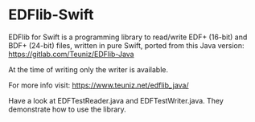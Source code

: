 # EDFlib-Swift

EDFlib for Swift is a programming library to read/write EDF+ (16-bit) and BDF+ (24-bit) files, written in pure Swift,
ported from this Java version: https://gitlab.com/Teuniz/EDFlib-Java

At the time of writing only the writer is available. 
 
For more info visit: https://www.teuniz.net/edflib_java/

Have a look at EDFTestReader.java and EDFTestWriter.java. They demonstrate how to use the library.
